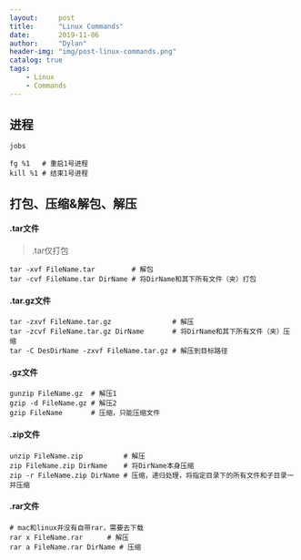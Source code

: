 ```yaml
---
layout:     post
title:      "Linux Commands"
date:       2019-11-06
author:     "Dylan"
header-img: "img/post-linux-commands.png"
catalog: true
tags:
    - Linux
    - Commands
---
```



## 进程

```
jobs

fg %1   # 重启1号进程
kill %1 # 结束1号进程
```


## 打包、压缩&解包、解压

#### .tar文件

> .tar仅打包

```
tar -xvf FileName.tar         # 解包
tar -cvf FileName.tar DirName # 将DirName和其下所有文件（夹）打包
```

#### .tar.gz文件

```
tar -zxvf FileName.tar.gz               # 解压
tar -zcvf FileName.tar.gz DirName       # 将DirName和其下所有文件（夹）压缩
tar -C DesDirName -zxvf FileName.tar.gz # 解压到目标路径
```

#### .gz文件

```
gunzip FileName.gz  # 解压1
gzip -d FileName.gz # 解压2
gzip FileName       # 压缩，只能压缩文件
```

#### .zip文件

```
unzip FileName.zip          # 解压
zip FileName.zip DirName    # 将DirName本身压缩
zip -r FileName.zip DirName # 压缩，递归处理，将指定目录下的所有文件和子目录一并压缩
```

#### .rar文件

```
# mac和linux并没有自带rar，需要去下载
rar x FileName.rar      # 解压
rar a FileName.rar DirName # 压缩
```




